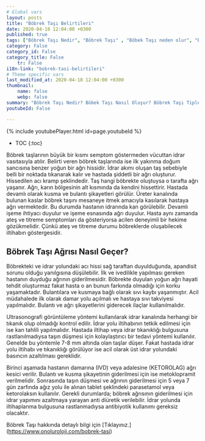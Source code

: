 ```yaml
---
# Global vars
layout: posts
title: "Böbrek Taşı Belirtileri"
date: 2020-04-18 12:04:00 +0300
published: true
tags: ["Böbrek Taşı Nedir", "Böbrek Taşı" , "Böbek Taşı neden olur", "Böbrek Taşı Tipi", "Kimlerde Böbrek Taşı Olur", "Böbrek Taşı Belirti", "Böbrek Taşı Teşhis", "Böbrek Taşı Nasıl Önlenir", "Böbrek Taşı Ağrısı", "Böbrek Taşı Tedavisi", "Böbrek taşı açık ameliyat", "Böbrek Taşı Kapalı Ameliyat" , "Böbrek nedir" , "Böbrek taşı ESWL" , "Üreteroskopi" , "Perkutan Nefrolitotomi" , "Böbrek taşı önleme"]
category: False
category_id: False
category_title: False
    tr: False
i18n-link: "bobrek-tasi-belirtileri"
# Theme specific vars
last_modified_at: 2020-04-18 12:04:00 +0300
thumbnail:
    name: false
    webp: false
summary: "Böbrek Taşı Nedir? Böbek Taşı Nasıl Oluşur? Böbrek Taşı Tipleri Nedir? Kimlerde Böbrek Taşı Olur? Böbrek Taşı Belirtileri Nelerdir? Böbrek Taşı Teşhisi? Böbrek Taşı Nasıl Önlenir? Şiddetli Böbrek Ağrısı Nedir? Böbrek Taşlarının Tedavisi? Böbrek taşı nasıl oluşur? Böbrek Taşlarında Kapalı Ve Açık Ameliyatı. "
youtubeId: False

---
```

{% include youtubePlayer.html id=page.youtubeId %}

* TOC
{:toc}

Böbrek taşlarının büyük bir kısmı semptom göstermeden vücuttan idrar vasıtasıyla atılır. Belirti veren böbrek taşlarında ise ilk yakınma doğum sancısına benzer yoğun bir ağrı hissidir. İdrar akımı oluşan taş sebebiyle belli bir noktada tıkanarak kalır ve hastada şiddetli bir ağrı oluşturur. Hissedilen acı kramp şeklindedir. Taş hangi böbrekte oluştuysa o tarafta ağrı yaşanır. Ağrı, karın bölgesinin alt kısmında da kendini hissettirir. Hastada devamlı olarak kusma ve bulantı şikayetleri görülür. Üreter kanalında bulunan kaslar böbrek taşını mesaneye itmek amacıyla kasılarak hastaya ağrı vermektedir. Bu durumda hastanın idrarında kan görülebilir. Devamlı işeme ihtiyacı duyulur ve işeme esnasında ağrı duyulur. Hasta aynı zamanda ateş ve titreme semptomları da gösteriyorsa acilen deneyimli bir hekime gözükmelidir. Çünkü ateş ve titreme durumu böbreklerde oluşabilecek iltihabın göstergesidir.

## Böbrek Taşı Ağrısı Nasıl Geçer?

Böbrekteki ve idrar yolundaki acı hissi sağ taraftan duyulduğunda, apandisit sorunu olduğu yanılgısına düşülebilir. İlk ve ivedilikle yapılması gereken hastanın duyduğu ağrının giderilmesidir. Böbrekte duyulan yoğun ağrı hayati tehdit oluşturmaz fakat hasta o an bunun farkında olmadığı için korku yaşamaktadır. Bulantılara ve kusmaya bağlı olarak sıvı kaybı yaşanmıştır. Acil müdahalede ilk olarak damar yolu açılmalı ve hastaya sıvı takviyesi yapılmalıdır. Bulantı ve ağrı şikayetlerini giderecek ilaçlar kullanılmalıdır.

Ultrasonografi görüntüleme yöntemi kullanılarak idrar kanalında herhangi bir tıkanık olup olmadığı kontrol edilir. İdrar yolu iltihabının tetkik edilmesi için ise kan tahlili yapılmalıdır. Hastada iltihap veya idrar tıkanıklığı bulgusuna rastlanılmadıysa taşın düşmesi için kolaylaştırıcı bir tedavi yöntemi kullanılır. Genelde bu yöntemle 7-8 mm altında olan taşlar düşer. Fakat hastada idrar yolu iltihabı ve tıkanıklığı görülüyor ise acil olarak üst idrar yolundaki basıncın azaltılması gereklidir.

Birinci aşamada hastanın damarına (IVD) veya adalesine (KETOROLAG) ağrı kesici verilir. Bulantı ve kusma şikayetinin giderilmesi için ise metoklopramit verilmelidir. Sonrasında taşın düşmesi ve ağrının giderilmesi için 5 veya 7 gün zarfında ağız yolu ile alınan tablet şeklindeki parasetamol veya ketorolaksın kullanılır. Gerekli durumlarda; böbrek ağrısının giderilmesi için idrar yapımını azaltmaya yarayan anti diüretik verilebilir. İdrar yolunda iltihaplanma bulgusuna rastlanmadıysa antibiyotik kullanımı gereksiz olacaktır.


Böbrek Taşı hakkında detaylı bilgi için [Tıklayınız.] (https://www.onoluroloji.com/bobrek-tasi)
